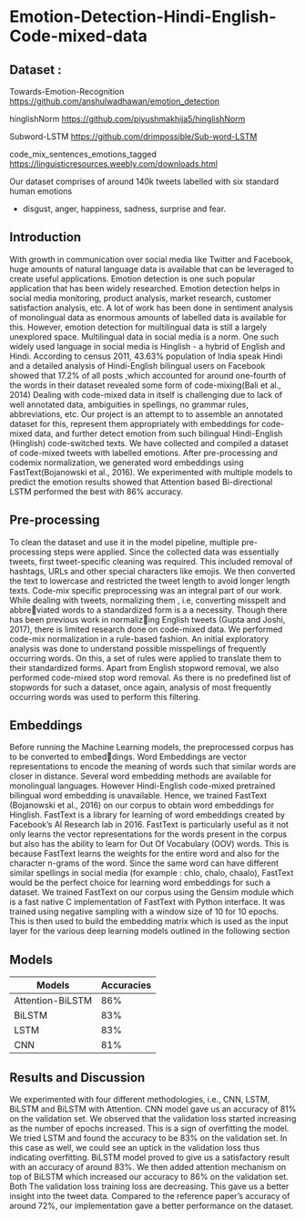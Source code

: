 # Emotion-Detection-Hindi-English-Code-mixed-data

## Dataset :

Towards-Emotion-Recognition https://github.com/anshulwadhawan/emotion_detection

hinglishNorm https://github.com/piyushmakhija5/hinglishNorm

Subword-LSTM https://github.com/drimpossible/Sub-word-LSTM

code_mix_sentences_emotions_tagged https://linguisticresources.weebly.com/downloads.html

Our dataset comprises of around 140k
tweets labelled with six standard human emotions
- disgust, anger, happiness, sadness, surprise and
fear.

## Introduction
With growth in communication over social media
like Twitter and Facebook, huge amounts of natural
language data is available that can be leveraged to
create useful applications. Emotion detection is
one such popular application that has been widely
researched. Emotion detection helps in social media monitoring, product analysis, market research,
customer satisfaction analysis, etc. A lot of work
has been done in sentiment analysis of monolingual data as enormous amounts of labelled data is
available for this. However, emotion detection for
multilingual data is still a largely unexplored space.
Multilingual data in social media is a norm.
One such widely used language in social media
is Hinglish - a hybrid of English and Hindi. According to census 2011, 43.63% population of India speak Hindi and a detailed analysis of Hindi-English bilingual users on Facebook showed that
17.2% of all posts ,which accounted for around
one-fourth of the words in their dataset revealed
some form of code-mixing(Bali et al., 2014) Dealing with code-mixed data in itself is challenging
due to lack of well annotated data, ambiguities in
spellings, no grammar rules, abbreviations, etc.
Our project is an attempt to to assemble an annotated dataset for this, represent them appropriately
with embeddings for code-mixed data, and further
detect emotion from such bilingual Hindi-English
(Hinglish) code-switched texts. We have collected
and compiled a dataset of code-mixed tweets with
labelled emotions. After pre-processing and codemix normalization, we generated word embeddings
using FastText(Bojanowski et al., 2016). We experimented with multiple models to predict the emotion
results showed that Attention based Bi-directional
LSTM performed the best with 86% accuracy.

## Pre-processing
To clean the dataset and use it in the model pipeline,
multiple pre-processing steps were applied.
Since the collected data was essentially tweets, first
tweet-specific cleaning was required. This included
removal of hashtags, URLs and other special characters like emojis. We then converted the text to
lowercase and restricted the tweet length to avoid
longer length texts.
Code-mix specific preprocessing was an integral
part of our work. While dealing with tweets, normalizing them , i.e, converting misspelt and abbreviated words to a standardized form is a a necessity.
Though there has been previous work in normalizing English tweets (Gupta and Joshi, 2017), there
is limited research done on code-mixed data. We
performed code-mix normalization in a rule-based
fashion. An initial exploratory analysis was done
to understand possible misspellings of frequently
occurring words. On this, a set of rules were applied to translate them to their standardized forms.
Apart from English stopword removal, we also performed code-mixed stop word removal. As there is
no predefined list of stopwords for such a dataset,
once again, analysis of most frequently occurring
words was used to perform this filtering.

## Embeddings
Before running the Machine Learning models, the
preprocessed corpus has to be converted to embeddings. Word Embeddings are vector representations to encode the meaning of words such that
similar words are closer in distance. Several word
embedding methods are available for monolingual
languages. However Hindi-English code-mixed
pretrained bilingual word embedding is unavailable. Hence, we trained FastText (Bojanowski
et al., 2016) on our corpus to obtain word embeddings for Hinglish.
FastText is a library for learning of word embeddings created by Facebook’s AI Research lab in
2016. FastText is particularly useful as it not only
learns the vector representations for the words
present in the corpus but also has the ability to
learn for Out Of Vocabulary (OOV) words. This
is because FastText learns the weights for the entire word and also for the character n-grams of
the word. Since the same word can have different similar spellings in social media (for example :
chlo, chalo, chaalo), FastText would be the perfect
choice for learning word embeddings for such a
dataset.
We trained FastText on our corpus using the Gensim module which is a fast native C implementation
of FastText with Python interface. It was trained
using negative sampling with a window size of 10
for 10 epochs. This is then used to build the embedding matrix which is used as the input layer for
the various deep learning models outlined in the
following section

## Models

|Models|Accuracies|
|------|------|
|Attention-BiLSTM|86%|
|BiLSTM|83%|
|LSTM|83%|
|CNN|81%|

## Results and Discussion
We experimented with four different methodologies, i.e., CNN, LSTM, BiLSTM and BiLSTM
with Attention. CNN model gave us an accuracy
of 81% on the validation set. We observed that the
validation loss started increasing as the number of
epochs increased. This is a sign of overfitting the
model. We tried LSTM and found the accuracy to
be 83% on the validation set. In this case as well,
we could see an uptick in the validation loss thus
indicating overfitting.
BiLSTM model proved to give us a satisfactory
result with an accuracy of around 83%. We then
added attention mechanism on top of BiLSTM
which increased our accuracy to 86% on the validation set. Both The validation loss training loss
are decreasing. This gave us a better insight into
the tweet data. Compared to the reference paper’s
accuracy of around 72%, our implementation gave
a better performance on the dataset.
